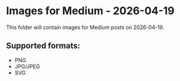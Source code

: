 # Images for Medium - 2026-04-19

This folder will contain images for Medium posts on 2026-04-19.

## Supported formats:
- PNG
- JPG/JPEG
- SVG
